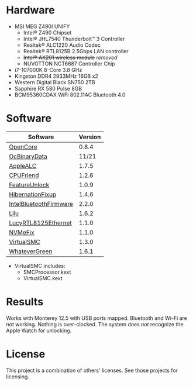 # Hardware
* MSI MEG Z490I UNIFY
  * Intel® Z490 Chipset
  * Intel® JHL7540 Thunderbolt™ 3 Controller
  * Realtek® ALC1220 Audio Codec
  * Realtek® RTL8125B 2.5Gbps LAN controller
  * ~~Intel® AX201 wireless module~~ *removed*
  * NUVOTTON NCT6687 Controller Chip
* i7-107000K 8-Core 3.8 GHz
* Kingston DDR4 2933MHz 16GB x2
* Western Digital Black SN750 2TB
* Sapphire RX 580 Pulse 8GB
* BCM95360CDAX WiFi 802.11AC Bluetooth 4.0

# Software
Software | Version
-------- | -------
[OpenCore](https://github.com/acidanthera/OpenCorePkg) | 0.8.4
[OcBinaryData](https://github.com/acidanthera/OcBinaryData) | 11/21
[AppleALC](https://github.com/acidanthera/AppleALC) | 1.7.5
[CPUFriend](https://github.com/acidanthera/CPUFriend) | 1.2.6
[FeatureUnlock](https://github.com/acidanthera/FeatureUnlock) | 1.0.9
[HibernationFixup](https://github.com/acidanthera/HibernationFixup) | 1.4.6
[IntelBluetoothFirmware](https://github.com/OpenIntelWireless/IntelBluetoothFirmware) | 2.2.0
[Lilu](https://github.com/acidanthera/Lilu) | 1.6.2
[LucyRTL8125Ethernet](https://github.com/Mieze/LucyRTL8125Ethernet) | 1.1.0
[NVMeFix](https://github.com/acidanthera/NVMeFix) | 1.1.0
[VirtualSMC](https://github.com/acidanthera/VirtualSMC) | 1.3.0
[WhateverGreen](https://github.com/acidanthera/WhateverGreen) | 1.6.1

* VirtualSMC includes:
  * SMCProcessor.kext
  * VirtualSMC.kext

# Results
Works with Monterey 12.5 with USB ports mapped. Bluetooth and Wi-Fi are not working. Nothing is over-clocked. The system does *not* recognize the Apple Watch for unlocking.

# License
This project is a combination of others' licenses. See those projects for licensing.
